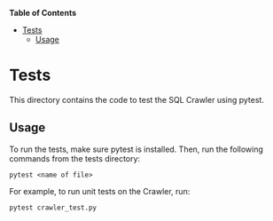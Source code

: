 <!-- START doctoc generated TOC please keep comment here to allow auto update -->
<!-- DON'T EDIT THIS SECTION, INSTEAD RE-RUN doctoc TO UPDATE -->
**Table of Contents**

- [Tests](#tests)
  - [Usage](#usage)

<!-- END doctoc generated TOC please keep comment here to allow auto update -->

# Tests

This directory contains the code to test the SQL Crawler using pytest.

## Usage
To run the tests, make sure pytest is installed. Then, run the following commands from the tests directory:

```
pytest <name of file>
```
For example, to run unit tests on the Crawler, run:
```
pytest crawler_test.py
```
